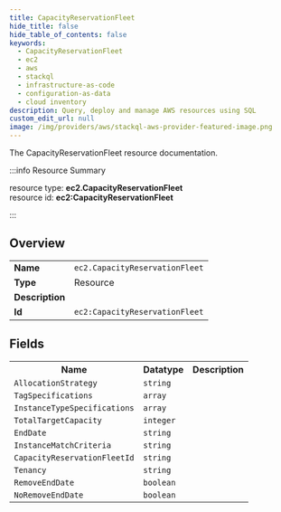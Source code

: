```yaml
---
title: CapacityReservationFleet
hide_title: false
hide_table_of_contents: false
keywords:
  - CapacityReservationFleet
  - ec2
  - aws
  - stackql
  - infrastructure-as-code
  - configuration-as-data
  - cloud inventory
description: Query, deploy and manage AWS resources using SQL
custom_edit_url: null
image: /img/providers/aws/stackql-aws-provider-featured-image.png
---
```

The CapacityReservationFleet resource documentation.

:::info Resource Summary

<div class="row">
<div class="providerDocColumn">
<span>resource type:&nbsp;<b>ec2.CapacityReservationFleet</b></span><br />
<span>resource id:&nbsp;<b>ec2:CapacityReservationFleet</b></span><br />
</div>
</div>

:::

## Overview
<table><tbody>
<tr><td><b>Name</b></td><td><code>ec2.CapacityReservationFleet</code></td></tr>
<tr><td><b>Type</b></td><td>Resource</td></tr>
<tr><td><b>Description</b></td><td></td></tr>
<tr><td><b>Id</b></td><td><code>ec2:CapacityReservationFleet</code></td></tr>
</tbody></table>

## Fields
<table><tbody>
<tr><th>Name</th><th>Datatype</th><th>Description</th></tr>
<tr><td><code>AllocationStrategy</code></td><td><code>string</code></td><td></td></tr><tr><td><code>TagSpecifications</code></td><td><code>array</code></td><td></td></tr><tr><td><code>InstanceTypeSpecifications</code></td><td><code>array</code></td><td></td></tr><tr><td><code>TotalTargetCapacity</code></td><td><code>integer</code></td><td></td></tr><tr><td><code>EndDate</code></td><td><code>string</code></td><td></td></tr><tr><td><code>InstanceMatchCriteria</code></td><td><code>string</code></td><td></td></tr><tr><td><code>CapacityReservationFleetId</code></td><td><code>string</code></td><td></td></tr><tr><td><code>Tenancy</code></td><td><code>string</code></td><td></td></tr><tr><td><code>RemoveEndDate</code></td><td><code>boolean</code></td><td></td></tr><tr><td><code>NoRemoveEndDate</code></td><td><code>boolean</code></td><td></td></tr>
</tbody></table>